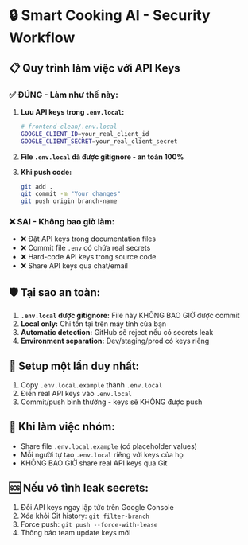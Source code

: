 # 🔒 Smart Cooking AI - Security Workflow

## 📋 Quy trình làm việc với API Keys

### ✅ **ĐÚNG - Làm như thế này:**

1. **Lưu API keys trong `.env.local`:**
   ```bash
   # frontend-clean/.env.local
   GOOGLE_CLIENT_ID=your_real_client_id
   GOOGLE_CLIENT_SECRET=your_real_client_secret
   ```

2. **File `.env.local` đã được gitignore - an toàn 100%**

3. **Khi push code:**
   ```bash
   git add .
   git commit -m "Your changes"
   git push origin branch-name
   ```

### ❌ **SAI - Không bao giờ làm:**

- ❌ Đặt API keys trong documentation files
- ❌ Commit file `.env` có chứa real secrets
- ❌ Hard-code API keys trong source code
- ❌ Share API keys qua chat/email

## 🛡️ **Tại sao an toàn:**

1. **`.env.local` được gitignore:** File này KHÔNG BAO GIỜ được commit
2. **Local only:** Chỉ tồn tại trên máy tính của bạn
3. **Automatic detection:** GitHub sẽ reject nếu có secrets leak
4. **Environment separation:** Dev/staging/prod có keys riêng

## 🚀 **Setup một lần duy nhất:**

1. Copy `.env.local.example` thành `.env.local`
2. Điền real API keys vào `.env.local`
3. Commit/push bình thường - keys sẽ KHÔNG được push

## 🔄 **Khi làm việc nhóm:**

- Share file `.env.local.example` (có placeholder values)
- Mỗi người tự tạo `.env.local` riêng với keys của họ
- KHÔNG BAO GIỜ share real API keys qua Git

## 🆘 **Nếu vô tình leak secrets:**

1. Đổi API keys ngay lập tức trên Google Console
2. Xóa khỏi Git history: `git filter-branch`
3. Force push: `git push --force-with-lease`
4. Thông báo team update keys mới
